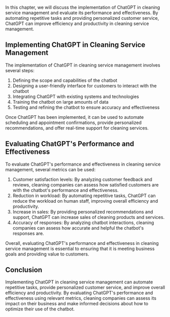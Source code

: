 

In this chapter, we will discuss the implementation of ChatGPT in cleaning service management and evaluate its performance and effectiveness. By automating repetitive tasks and providing personalized customer service, ChatGPT can improve efficiency and productivity in cleaning service management.

Implementing ChatGPT in Cleaning Service Management
---------------------------------------------------

The implementation of ChatGPT in cleaning service management involves several steps:

1. Defining the scope and capabilities of the chatbot
2. Designing a user-friendly interface for customers to interact with the chatbot
3. Integrating ChatGPT with existing systems and technologies
4. Training the chatbot on large amounts of data
5. Testing and refining the chatbot to ensure accuracy and effectiveness

Once ChatGPT has been implemented, it can be used to automate scheduling and appointment confirmations, provide personalized recommendations, and offer real-time support for cleaning services.

Evaluating ChatGPT's Performance and Effectiveness
--------------------------------------------------

To evaluate ChatGPT's performance and effectiveness in cleaning service management, several metrics can be used:

1. Customer satisfaction levels: By analyzing customer feedback and reviews, cleaning companies can assess how satisfied customers are with the chatbot's performance and effectiveness.
2. Reduction in workload: By automating repetitive tasks, ChatGPT can reduce the workload on human staff, improving overall efficiency and productivity.
3. Increase in sales: By providing personalized recommendations and support, ChatGPT can increase sales of cleaning products and services.
4. Accuracy of responses: By analyzing chatbot interactions, cleaning companies can assess how accurate and helpful the chatbot's responses are.

Overall, evaluating ChatGPT's performance and effectiveness in cleaning service management is essential to ensuring that it is meeting business goals and providing value to customers.

Conclusion
----------

Implementing ChatGPT in cleaning service management can automate repetitive tasks, provide personalized customer service, and improve overall efficiency and productivity. By evaluating ChatGPT's performance and effectiveness using relevant metrics, cleaning companies can assess its impact on their business and make informed decisions about how to optimize their use of the chatbot.
